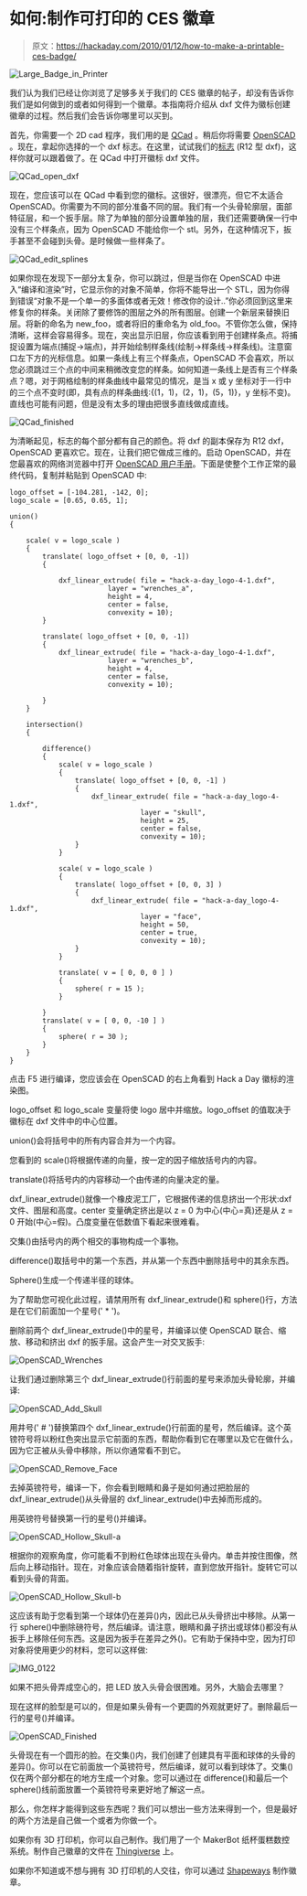 # 如何:制作可打印的 CES 徽章

> 原文：<https://hackaday.com/2010/01/12/how-to-make-a-printable-ces-badge/>

![](img/fa41eb05976517374df72b4fadb387eb.png "Large_Badge_in_Printer")

我们认为我们已经让你浏览了足够多关于我们的 CES 徽章的帖子，却没有告诉你我们是如何做到的或者如何得到一个徽章。本指南将介绍从 dxf 文件为徽标创建徽章的过程。然后我们会告诉你哪里可以买到。

首先，你需要一个 2D cad 程序，我们用的是 [QCad](http://www.qcad.org/) 。稍后你将需要 [OpenSCAD](http://openscad.org/) 。现在，拿起你选择的一个 dxf 标志。在这里，试试我们的[标志](http://www.thingiverse.com/download:4256) (R12 型 dxf)，这样你就可以跟着做了。在 QCad 中打开徽标 dxf 文件。

![](img/b0eb3be0730de539ca29b6396115cc80.png "QCad_open_dxf")

现在，您应该可以在 QCad 中看到您的徽标。这很好，很漂亮，但它不太适合 OpenSCAD。你需要为不同的部分准备不同的层。我们有一个头骨轮廓层，面部特征层，和一个扳手层。除了为单独的部分设置单独的层，我们还需要确保一行中没有三个样条点，因为 OpenSCAD 不能给你一个 stl。另外，在这种情况下，扳手甚至不会碰到头骨。是时候做一些样条了。

![](img/589f75cc5678143d17538b0d70c78308.png "QCad_edit_splines")

如果你现在发现下一部分太复杂，你可以跳过，但是当你在 OpenSCAD 中进入“编译和渲染”时，它显示你的对象不简单，你将不能导出一个 STL，因为你得到错误“对象不是一个单一的多面体或者无效！修改你的设计..”你必须回到这里来修复你的样条。关闭除了要修饰的图层之外的所有图层。创建一个新层来替换旧层。将新的命名为 new_foo，或者将旧的重命名为 old_foo。不管你怎么做，保持清晰，这样会容易得多。现在，突出显示旧层，你应该看到用于创建样条点。将捕捉设置为端点(捕捉->端点)，并开始绘制样条线(绘制->样条线->样条线)。注意窗口左下方的光标信息。如果一条线上有三个样条点，OpenSCAD 不会喜欢，所以您必须跳过三个点的中间来稍微改变您的样条。如何知道一条线上是否有三个样条点？嗯，对于网格绘制的样条曲线中最常见的情况，是当 x 或 y 坐标对于一行中的三个点不变时(即，具有点的样条曲线:{(1，1)，(2，1)，(5，1)}，y 坐标不变)。直线也可能有问题，但是没有太多的理由把很多直线做成直线。

![](img/696e1696194fe669d61f9c5aaeeb21c8.png "QCad_finished")

为清晰起见，标志的每个部分都有自己的颜色。将 dxf 的副本保存为 R12 dxf，OpenSCAD 更喜欢它。现在，让我们把它做成三维的。启动 OpenSCAD，并在您最喜欢的网络浏览器中打开 [OpenSCAD 用户手册](http://en.wikibooks.org/wiki/OpenSCAD_User_Manual)。下面是使整个工作正常的最终代码，复制并粘贴到 OpenSCAD 中:

```
logo_offset = [-104.281, -142, 0];
logo_scale = [0.65, 0.65, 1];

union()
{

	scale( v = logo_scale )
	{
		translate( logo_offset + [0, 0, -1])
		{

			dxf_linear_extrude(	file = "hack-a-day_logo-4-1.dxf",
						layer = "wrenches_a",
						height = 4,
						center = false,
						convexity = 10);
		}

		translate( logo_offset + [0, 0, -1])
		{
			dxf_linear_extrude(	file = "hack-a-day_logo-4-1.dxf",
						layer = "wrenches_b",
						height = 4,
						center = false,
						convexity = 10);

		}
	}

	intersection()
	{

		difference()
		{
			scale( v = logo_scale )
			{
				translate( logo_offset + [0, 0, -1] )
				{
					dxf_linear_extrude(	file = "hack-a-day_logo-4-1.dxf",
								layer = "skull",
								height = 25,
								center = false,
								convexity = 10);
				}
			}

			scale( v = logo_scale )
			{
				translate( logo_offset + [0, 0, 3] )
				{
					dxf_linear_extrude(	file = "hack-a-day_logo-4-1.dxf",
								layer = "face",
								height = 50,
								center = true,
								convexity = 10);
				}
			}		

			translate( v = [ 0, 0, 0 ] )
			{
				sphere( r = 15 );
			}	

		}
		translate( v = [ 0, 0, -10 ] )
		{
			sphere( r = 30 );
		}
	}
}
```

点击 F5 进行编译，您应该会在 OpenSCAD 的右上角看到 Hack a Day 徽标的渲染图。

logo_offset 和 logo_scale 变量将使 logo 居中并缩放。logo_offset 的值取决于徽标在 dxf 文件中的中心位置。

union()会将括号中的所有内容合并为一个内容。

您看到的 scale()将根据传递的向量，按一定的因子缩放括号内的内容。

translate()将括号内的内容移动一个由传递的向量决定的量。

dxf_linear_extrude()就像一个橡皮泥工厂，它根据传递的信息挤出一个形状:dxf 文件、图层和高度。center 变量确定挤出是以 z = 0 为中心(中心=真)还是从 z = 0 开始(中心=假)。凸度变量在低数值下看起来很难看。

交集()由括号内的两个相交的事物构成一个事物。

difference()取括号中的第一个东西，并从第一个东西中删除括号中的其余东西。

Sphere()生成一个传递半径的球体。

为了帮助您可视化此过程，请禁用所有 dxf_linear_extrude()和 sphere()行，方法是在它们前面加一个星号(' * ')。

删除前两个 dxf_linear_extrude()中的星号，并编译以使 OpenSCAD 联合、缩放、移动和挤出 dxf 的扳手层。这会产生一对交叉扳手:

![](img/24cfef2a4c3ca51208a7f09459355980.png "OpenSCAD_Wrenches")

让我们通过删除第三个 dxf_linear_extrude()行前面的星号来添加头骨轮廓，并编译:

![](img/4b3cf26c80b377095057eae9ff7fba9b.png "OpenSCAD_Add_Skull")

用井号(' # ')替换第四个 dxf_linear_extrude()行前面的星号，然后编译。这个英镑符号将以粉红色突出显示它前面的东西，帮助你看到它在哪里以及它在做什么，因为它正被从头骨中移除，所以你通常看不到它。

![](img/d4f496ee75c2d7bb89dd2dd2866989a2.png "OpenSCAD_Remove_Face")

去掉英镑符号，编译一下，你会看到眼睛和鼻子是如何通过把脸层的 dxf_linear_extrude()从头骨层的 dxf_linear_extrude()中去掉而形成的。

用英镑符号替换第一行的星号()并编译。

![](img/75014efcab6e11dc325ffbb3443ec8ca.png "OpenSCAD_Hollow_Skull-a")

根据你的观察角度，你可能看不到粉红色球体出现在头骨内。单击并按住图像，然后向上移动指针。现在，对象应该会随着指针旋转，直到您放开指针。旋转它可以看到头骨的背面。

![](img/268dd01befe5aae42b1b60714dd47c59.png "OpenSCAD_Hollow_Skull-b")

这应该有助于您看到第一个球体仍在差异()内，因此已从头骨挤出中移除。从第一行 sphere()中删除磅符号，然后编译。请注意，眼睛和鼻子挤出或球体()都没有从扳手上移除任何东西。这是因为扳手在差异之外()。它有助于保持中空，因为打印对象将使用更少的材料，您可以这样做:

![](img/66dcb107db18b61f652504a08780c2f9.png "IMG_0122")

如果不把头骨弄成空心的，把 LED 放入头骨会很困难。另外，大脑会去哪里？

现在这样的脸型是可以的，但是如果头骨有一个更圆的外观就更好了。删除最后一行的星号()并编译。

![](img/061212ad396a5b7c3503d9ac07189543.png "OpenSCAD_Finished")

头骨现在有一个圆形的脸。在交集()内，我们创建了创建具有平面和球体的头骨的差异()。你可以在它前面放一个英镑符号，然后编译，就可以看到球体了。交集()仅在两个部分都在的地方生成一个对象。您可以通过在 difference()和最后一个 sphere()线前面放置一个英镑符号来更好地了解这一点。

那么，你怎样才能得到这些东西呢？我们可以想出一些方法来得到一个，但是最好的两个方法是自己做一个或者为你做一个。

如果你有 3D 打印机，你可以自己制作。我们用了一个 MakerBot 纸杯蛋糕数控系统。制作自己徽章的文件在 [Thingiverse](http://www.thingiverse.com/thing:1562) 上。

如果你不知道或不想与拥有 3D 打印机的人交往，你可以通过 [Shapeways](http://shapeways.com/model/80960/large_hack_a_day_badge.html) 制作徽章。